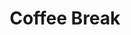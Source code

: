 ---
# Determines which item appears first on the schedule (lowest number (0) appears first)
sequence_id: 6

day: Wednesday, 12th

# Time of the event
time: 15:15 - 15:30

# Title of the event
title: "Coffee Break"

# Speaker Info
# speaker: AlgoPerf Submitters
# webpage: /organizers
# affil: Buzz University
# affil_link: https://buzz.edu
# affil2: Buzz University
# affil2_link: https://buzz.edu

# Image
# img: ../organizers/avatar.jpg
# img_link: /organizers
---